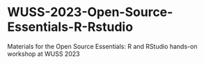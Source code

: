 # WUSS-2023-Open-Source-Essentials-R-Rstudio
Materials for the Open Source Essentials: R and RStudio hands-on workshop at WUSS 2023
